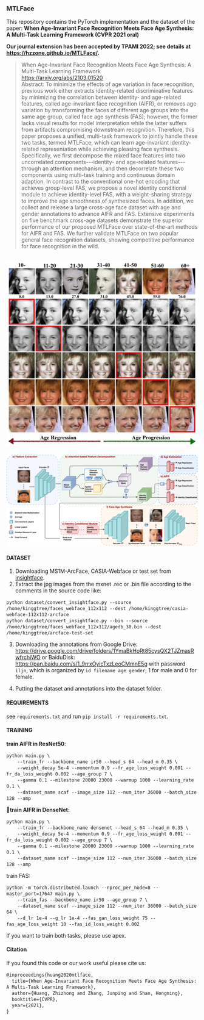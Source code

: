### MTLFace
This repository contains the PyTorch implementation and the dataset of the paper: **When Age-Invariant Face Recognition Meets Face Age Synthesis: A Multi-Task Learning Framework (CVPR 2021 oral)**

**Our journal extension has been accepted by TPAMI 2022; see details at https://hzzone.github.io/MTLFace/.**

> When Age-Invariant Face Recognition Meets Face Age Synthesis: A Multi-Task Learning Framework <br>
> https://arxiv.org/abs/2103.01520<br>
> Abstract: To minimize the effects of age variation in face recognition, previous work either extracts identity-related discriminative features by minimizing the correlation between identity- and age-related features, called age-invariant face recognition (AIFR), or removes age variation by transforming the faces of different age groups into the same age group, called face age synthesis (FAS); however, the former lacks visual results for model interpretation while the latter suffers from artifacts compromising downstream recognition. Therefore, this paper proposes a unified, multi-task framework to jointly handle these two tasks, termed MTLFace, which can learn age-invariant identity-related representation while achieving pleasing face synthesis. Specifically, we first decompose the mixed face features into two uncorrelated components---identity- and age-related features---through an attention mechanism, and then decorrelate these two components using multi-task training and continuous domain adaption. In contrast to the conventional one-hot encoding that achieves group-level FAS, we propose a novel identity conditional module to achieve identity-level FAS, with a weight-sharing strategy to improve the age smoothness of synthesized faces. In addition, we collect and release a large cross-age face dataset with age and gender annotations to advance AIFR and FAS. Extensive experiments on five benchmark cross-age datasets demonstrate the superior performance of our proposed MTLFace over state-of-the-art methods for AIFR and FAS. We further validate MTLFace on two popular general face recognition datasets, showing competitive performance for face recognition in the wild.

![example.png](output/example.png)
------
![framework](output/framework.png)

#### DATASET

1. Downloading MS1M-ArcFace, CASIA-Webface or test set from [insightface](https://github.com/deepinsight/insightface/wiki/Dataset-Zoo).
2. Extract the jpg images from the mxnet .rec or .bin file according to the comments in the source code like:
```
python dataset/convert_insightface.py --source /home/kinggtree/faces_webface_112x112 --dest /home/kinggtree/casia-webface-112x112-arcface
python dataset/convert_insightface.py --bin --source /home/kinggtree/faces_webface_112x112/agedb_30.bin --dest /home/kinggtree/arcface-test-set
```
3. Downloading the annotations from Google Drive: https://drive.google.com/drive/folders/1YmaBkHoRt85cysQX2TJZmasRwfrchiWO or BaiduDisk: https://pan.baidu.com/s/1_9rrxOyicTxzLeoCMmnE5g with password `iljn`, which is organized by `id filename age gender`; 1 for male and 0 for female.

4. Putting the dataset and annotations into the dataset folder.

#### REQUIREMENTS

see `requirements.txt` and run `pip install -r requirements.txt`.

#### TRAINING

**train AIFR in ResNet50**:
```
python main.py \
    --train_fr --backbone_name ir50 --head_s 64 --head_m 0.35 \
    --weight_decay 5e-4 --momentum 0.9 --fr_age_loss_weight 0.001 --fr_da_loss_weight 0.002 --age_group 7 \
    --gamma 0.1 --milestone 20000 23000 --warmup 1000 --learning_rate 0.1 \
    --dataset_name scaf --image_size 112 --num_iter 36000 --batch_size 128 --amp
```

**🎈train AIFR in DenseNet:**
```
python main.py \
    --train_fr --backbone_name densenet --head_s 64 --head_m 0.35 \
    --weight_decay 5e-4 --momentum 0.9 --fr_age_loss_weight 0.001 --fr_da_loss_weight 0.002 --age_group 7 \
    --gamma 0.1 --milestone 20000 23000 --warmup 1000 --learning_rate 0.1 \
    --dataset_name scaf --image_size 112 --num_iter 36000 --batch_size 128 --amp
```

train FAS:
```
python -m torch.distributed.launch --nproc_per_node=8 --master_port=17647 main.py \
    --train_fas --backbone_name ir50 --age_group 7 \
    --dataset_name scaf --image_size 112 --num_iter 36000 --batch_size 64 \
    --d_lr 1e-4 --g_lr 1e-4 --fas_gan_loss_weight 75 --fas_age_loss_weight 10 --fas_id_loss_weight 0.002
```
If you want to train both tasks, please use apex.

#### Citation

If you found this code or our work useful please cite us:

```
@inproceedings{huang2020mtlface,
  title={When Age-Invariant Face Recognition Meets Face Age Synthesis: A Multi-Task Learning Framework},
  author={Huang, Zhizhong and Zhang, Junping and Shan, Hongming},
  booktitle={CVPR},
  year={2021},
}
```